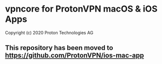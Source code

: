 # vpncore for ProtonVPN macOS & iOS Apps

Copyright (c) 2020 Proton Technologies AG

## This repository has been moved to <https://github.com/ProtonVPN/ios-mac-app>
